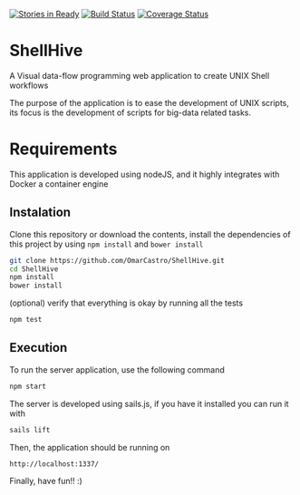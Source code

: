 [![Stories in Ready](https://badge.waffle.io/omarcastro/shellhive.png?label=ready&title=Ready)](https://waffle.io/omarcastro/shellhive)
[![Build Status](https://drone.io/github.com/OmarCastro/ShellHive/status.png)](https://drone.io/github.com/OmarCastro/ShellHive/latest)
[![Coverage Status](http://omarcastro.github.io/ShellHive/coverage/badge.png)](http://omarcastro.github.io/ShellHive/coverage/lcov-report/index.html)
# ShellHive

A Visual data-flow programming web application to create UNIX Shell workflows



The purpose of the application is to ease the development of UNIX scripts, its focus is the
development of scripts for big-data related tasks.


# Requirements

This application is developed using nodeJS, and it highly integrates with Docker a container engine




## Instalation


Clone this repository or download the contents, install the dependencies
of this project by using `npm install` and `bower install` 

```bash
git clone https://github.com/OmarCastro/ShellHive.git
cd ShellHive
npm install
bower install

```

(optional) verify that everything is okay by running all the tests

```bash
npm test
```

## Execution

To run the server application, use the following command

```bash
npm start
```

The server is developed using sails.js, if you have it installed you can run it
with

```bash
sails lift
```

Then, the application should be running on 
 ```
http://localhost:1337/
```

Finally, have fun!! :)

